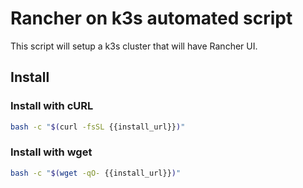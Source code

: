# Rancher on k3s automated script

This script will setup a k3s cluster that will have Rancher UI.

## Install

### Install with cURL

```sh
bash -c "$(curl -fsSL {{install_url}})"
```

### Install with wget

```sh
bash -c "$(wget -qO- {{install_url}})"
```
